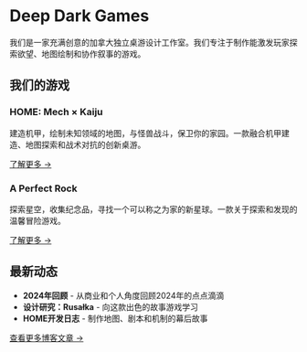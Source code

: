# Deep Dark Games

我们是一家充满创意的加拿大独立桌游设计工作室。我们专注于制作能激发玩家探索欲望、地图绘制和协作叙事的游戏。

## 我们的游戏

### HOME: Mech × Kaiju
建造机甲，绘制未知领域的地图，与怪兽战斗，保卫你的家园。一款融合机甲建造、地图探索和战术对抗的创新桌游。

[了解更多 →](/games)

### A Perfect Rock
探索星空，收集纪念品，寻找一个可以称之为家的新星球。一款关于探索和发现的温馨冒险游戏。

[了解更多 →](/games)

## 最新动态

- **2024年回顾** - 从商业和个人角度回顾2024年的点点滴滴
- **设计研究：Rusałka** - 向这款出色的故事游戏学习
- **HOME开发日志** - 制作地图、剧本和机制的幕后故事

[查看更多博客文章 →](/blog) 